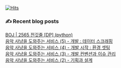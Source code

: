 

[![Hits](https://hits.seeyoufarm.com/api/count/incr/badge.svg?url=https%3A%2F%2Fgithub.com%2Fomnireader0&count_bg=%2379C83D&title_bg=%23555555&icon=&icon_color=%23E7E7E7&title=hits&edge_flat=false)](https://hits.seeyoufarm.com)
### ✍ Recent blog posts 
[BOJ | 2565 전깃줄 [DP] (python)](https://sebiblog.tistory.com/42) <br>
[음악 사냥을 도와주는 서비스 (5) - 개발 : 데이터 스크래핑](https://sebiblog.tistory.com/41) <br>
[음악 사냥을 도와주는 서비스 (4) - 개발 시작 : 환경 셋팅](https://sebiblog.tistory.com/40) <br>
[음악 사냥을 도와주는 서비스 (3) - 개발 컨벤션과 이슈 관리](https://sebiblog.tistory.com/39) <br>
[음악 사냥을 도와주는 서비스 (2) - 기획과 설계](https://sebiblog.tistory.com/38) <br>
